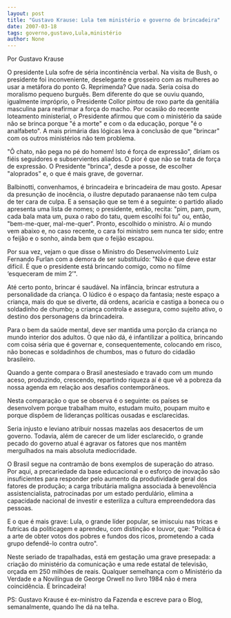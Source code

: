 ```yaml
---
layout: post
title: "Gustavo Krause: Lula tem ministério e governo de brincadeira"
date: 2007-03-18
tags: governo,gustavo,Lula,ministério
author: None
---
```

Por Gustavo Krause

O presidente Lula sofre de séria incontinência verbal.
Na visita de Bush, o presidente foi inconveniente, deselegante e grosseiro com as mulheres ao usar a metáfora do ponto G.
Reprimenda? Que nada. Seria coisa do moralismo pequeno burguês. Bem diferente do que se ouviu quando, igualmente impróprio, o Presidente Collor pintou de roxo parte da genitália masculina para reafirmar a força do macho.
Por ocasião do recente loteamento ministerial, o Presidente afirmou que com o ministério da saúde não se brinca porque \"é a morte\" e com o da educação, porque \"é o analfabeto\". A mais primária das lógicas leva à conclusão de que \"brincar\" com os outros ministérios não tem problema.

\"Ô chato, não pega no pé do homem! Isto é força de expressão\", diriam os fiéis seguidores e subservientes aliados. O pior é que não se trata de força de expressão. O Presidente \"brinca\", desde a posse, de escolher \"aloprados\" e, o que é mais grave, de governar. 

Balbinotti, convenhamos, é brincadeira e brincadeira de mau gosto. Apesar da presunção de inocência, o ilustre deputado paranaense não tem culpa de ter cara de culpa. E a sensação que se tem é a seguinte: o partido aliado apresenta uma lista de nomes; o presidente, então, recita: \"pim, pam, pum, cada bala mata um, puxa o rabo do tatu, quem escolhi foi tu\" ou, então, \"bem-me-quer, mal-me-quer\". Pronto, escolhido o ministro. Aí o mundo vem abaixo e, no caso recente, o cara foi ministro sem nunca ter sido; entre o feijão e o sonho, ainda bem que o feijão escapou.

Por sua vez, vejam o que disse o Ministro do Desenvolvimento Luiz Fernando Furlan com a demora de ser substituído: \"Não é que deve estar difícil. É que o presidente está brincando comigo, como no filme ‘esqueceram de mim 2’\".

Até certo ponto, brincar é saudável. Na infância, brincar estrutura a personalidade da criança. O lúdico é o espaço da fantasia; neste espaço a criança, mais do que se diverte, dá ordens, acaricia e castiga a boneca ou o soldadinho de chumbo; a criança controla e assegura, como sujeito ativo, o destino dos personagens da brincadeira.

Para o bem da saúde mental, deve ser mantida uma porção da criança no mundo interior dos adultos. O que não dá, é infantilizar a política, brincando com coisa séria que é governar e, consequentemente, colocando em risco, não bonecas e soldadinhos de chumbos, mas o futuro do cidadão brasileiro.

Quando a gente compara o Brasil anestesiado e travado com um mundo aceso, produzindo, crescendo, repartindo riqueza aí é que vê a pobreza da nossa agenda em relação aos desafios contemporâneos.

Nesta comparação o que se observa é o seguinte: os países se desenvolvem porque trabalham muito, estudam muito, poupam muito e porque dispõem de lideranças políticas ousadas e esclarecidas.

Seria injusto e leviano atribuir nossas mazelas aos desacertos de um governo. Todavia, além de carecer de um líder esclarecido, o grande pecado do governo atual é agravar os fatores que nos mantêm mergulhados na mais absoluta mediocridade.

O Brasil segue na contramão de bons exemplos de superação do atraso. Por aqui, a precariedade da base educacional e o esforço de inovação são insuficientes para responder pelo aumento da produtividade geral dos fatores de produção; a carga tributária maligna associada à benevolência assistencialista, patrocinadas por um estado perdulário, elimina a capacidade nacional de investir e esteriliza a cultura empreendedora das pessoas.

E o que é mais grave: Lula, o grande líder popular, se imiscuiu nas tricas e futricas da politicagem e aprendeu, com distinção e louvor, que: \"Política é a arte de obter votos dos pobres e fundos dos ricos, prometendo a cada grupo defendê-lo contra outro\".

Neste seriado de trapalhadas, está em gestação uma grave presepada: a criação do ministério da comunicação e uma rede estatal de televisão, orçada em 250 milhões de reais. Qualquer semelhança com o Ministério da Verdade e a Novilíngua de George Orwell no livro 1984 não é mera coincidência. É brincadeira! 

PS: Gustavo Krause é ex-ministro da Fazenda e escreve para o Blog, semanalmente, quando lhe dá na telha. 